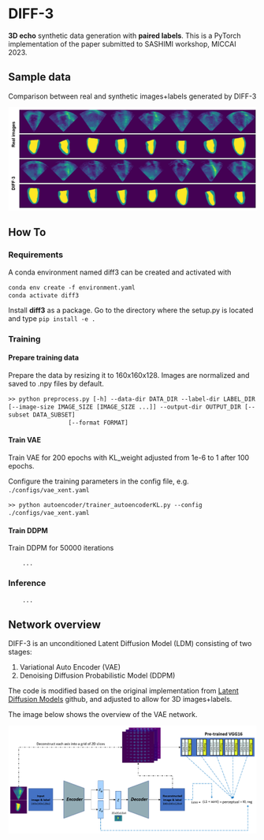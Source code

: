# DIFF-3
**3D echo** synthetic data generation with **paired labels**. 
This is a PyTorch implementation of the paper submitted to SASHIMI workshop, MICCAI 2023.

## Sample data
Comparison between real and synthetic images+labels generated by DIFF-3

<p align="center">
    <img src="./images/fig_samples.PNG">
</p>

## How To

### Requirements
A conda environment named diff3 can be created and activated with 
  
```
conda env create -f environment.yaml
conda activate diff3
```

Install **diff3** as a package. Go to the directory where the setup.py is located and type
    `pip install -e .`


### Training

#### Prepare training data
Prepare the data by resizing it to 160x160x128. Images are normalized and saved to .npy files by default.
  
    >> python preprocess.py [-h] --data-dir DATA_DIR --label-dir LABEL_DIR [--image-size IMAGE_SIZE [IMAGE_SIZE ...]] --output-dir OUTPUT_DIR [--subset DATA_SUBSET]
                     [--format FORMAT]

#### Train VAE
Train VAE for 200 epochs with KL_weight adjusted from 1e-6 to 1 after 100 epochs.

Configure the training parameters in the config file, e.g. `./configs/vae_xent.yaml`
        
    >> python autoencoder/trainer_autoencoderKL.py --config ./configs/vae_xent.yaml



#### Train DDPM
Train DDPM for 50000 iterations
        
        ...


### Inference

        ...






## Network overview
DIFF-3 is an unconditioned Latent Diffusion Model (LDM) consisting of two stages:

1. Variational Auto Encoder (VAE)
2. Denoising Diffusion Probabilistic Model (DDPM)

The code is modified based on the original implementation from [Latent Diffusion Models](https://github.com/CompVis/latent-diffusion) github, and adjusted to allow for 3D images+labels.

The image below shows the overview of the VAE network.
<p align="center">
    <img src="./images/fig_network.PNG">
</p>